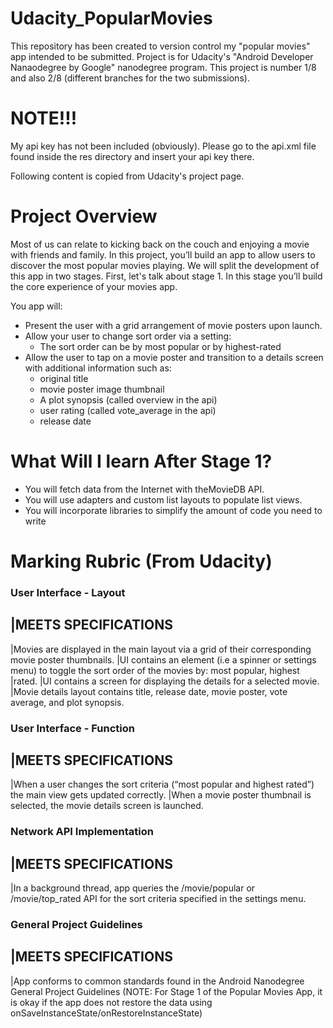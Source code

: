 # Udacity_PopularMovies
This repository has been created to version control my "popular movies" app intended to be submitted. Project is for Udacity's "Android Developer Nanaodegree by Google" nanodegree program. This project is number 1/8 and also 2/8 (different branches for the two submissions).


# NOTE!!!
My api key has not been included (obviously). Please go to the api.xml file found inside the res directory and insert your api key there.


Following content is copied from Udacity's project page.

# Project Overview 
Most of us can relate to kicking back on the couch and enjoying a movie with friends and family. In this project, you’ll build an app to allow users to discover the most popular movies playing. We will split the development of this app in two stages. First, let's talk about stage 1. In this stage you’ll build the core experience of your movies app.

You app will:

- Present the user with a grid arrangement of movie posters upon launch.
- Allow your user to change sort order via a setting:
  - The sort order can be by most popular or by highest-rated
- Allow the user to tap on a movie poster and transition to a details screen with additional information such as:
  - original title
  - movie poster image thumbnail
  - A plot synopsis (called overview in the api)
  - user rating (called vote_average in the api)
  - release date

# What Will I learn After Stage 1?

- You will fetch data from the Internet with theMovieDB API.
- You will use adapters and custom list layouts to populate list views.
- You will incorporate libraries to simplify the amount of code you need to write

# Marking Rubric (From Udacity)

### User Interface - Layout  ###
|MEETS SPECIFICATIONS
--------------------------------
|Movies are displayed in the main layout via a grid of their corresponding movie poster thumbnails.
|UI contains an element (i.e a spinner or settings menu) to toggle the sort order of the movies by: most popular, highest |rated.
|UI contains a screen for displaying the details for a selected movie.
|Movie details layout contains title, release date, movie poster, vote average, and plot synopsis.

### User Interface - Function  ###
|MEETS SPECIFICATIONS
--------------------------------
|When a user changes the sort criteria (“most popular and highest rated”) the main view gets updated correctly.
|When a movie poster thumbnail is selected, the movie details screen is launched.

### Network API Implementation  ###
|MEETS SPECIFICATIONS
--------------------------------
|In a background thread, app queries the /movie/popular or /movie/top_rated API for the sort criteria specified in the settings menu.

### General Project Guidelines ### 
|MEETS SPECIFICATIONS
--------------------------------
|App conforms to common standards found in the Android Nanodegree General Project Guidelines (NOTE: For Stage 1 of the Popular Movies App, it is okay if the app does not restore the data using onSaveInstanceState/onRestoreInstanceState)

